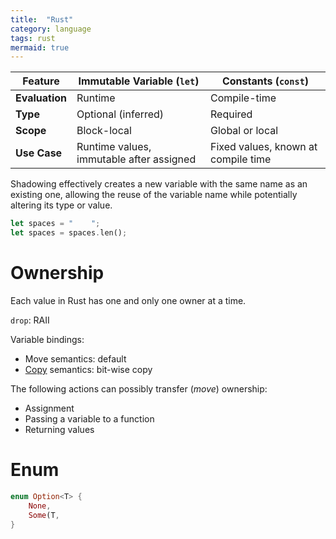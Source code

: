 ```yaml
---
title:  "Rust"
category: language
tags: rust
mermaid: true
---
```


| Feature        | Immutable Variable (`let`)               | Constants (`const`)                 |
| -------------- | ---------------------------------------- | ----------------------------------- |
| **Evaluation** | Runtime                                  | Compile-time                        |
| **Type**       | Optional (inferred)                      | Required                            |
| **Scope**      | Block-local                              | Global or local                     |
| **Use Case**   | Runtime values, immutable after assigned | Fixed values, known at compile time |


Shadowing effectively creates a new variable with the same name as an existing one, allowing the reuse of the variable name while potentially altering its type or value.

```rust
let spaces = "    ";
let spaces = spaces.len();
```

# Ownership

Each value in Rust has one and only one owner at a time.

`drop`: RAII

Variable bindings:
* Move semantics: default
* [Copy](https://doc.rust-lang.org/std/marker/trait.Copy.html) semantics: bit-wise copy

The following actions can possibly transfer (*move*) ownership:
* Assignment
* Passing a variable to a function
* Returning values

# Enum

```rust
enum Option<T> {
    None,
    Some(T,
}
```

